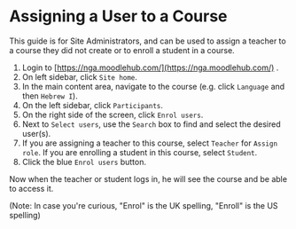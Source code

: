 # Assigning a User to a Course

This guide is for Site Administrators, and can be used to assign a teacher to a course they did not create or to enroll a student in a course.

1. Login to [https://nga.moodlehub.com/](https://nga.moodlehub.com/) .
2. On left sidebar, click `Site home`.
3. In the main content area, navigate to the course \(e.g. click `Language` and then `Hebrew I`\).
4. On the left sidebar, click `Participants`.
5. On the right side of the screen, click `Enrol users`.
6. Next to `Select users`, use the `Search` box to find and select the desired user\(s\).
7. If you are assigning a teacher to this course, select `Teacher` for `Assign role`. If you are enrolling a student in this course, select `Student`.
8. Click the blue `Enrol users` button.

Now when the teacher or student logs in, he will see the course and be able to access it.

\(Note: In case you're curious, "Enrol" is the UK spelling, "Enroll" is the US spelling\)

